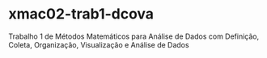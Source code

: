 # xmac02-trab1-dcova
 Trabalho 1 de Métodos Matemáticos para Análise de Dados com Definição, Coleta, Organização, Visualização e Análise de Dados
